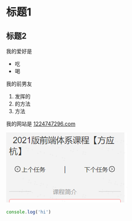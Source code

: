 # 标题1
## 标题2

我的爱好是


* 吃
* 喝

我的前男友

1. 发挥的
2. 的方法
3. 方法

我的网站是 [1224747296.com](https://1224747296.com)

![一张图片](1.png)

```javascript
console.log('hi')
```